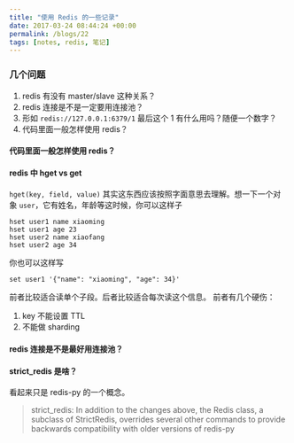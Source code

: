 ```yaml
---
title: "使用 Redis 的一些记录"
date: 2017-03-24 08:44:24 +00:00
permalink: /blogs/22
tags: [notes, redis, 笔记]
---
```

### 几个问题

1. redis 有没有 master/slave 这种关系？
2. redis 连接是不是一定要用连接池？
3. 形如 `redis://127.0.0.1:6379/1` 最后这个 1 有什么用吗？随便一个数字？
4. 代码里面一般怎样使用 redis？

#### 代码里面一般怎样使用 redis？

#### redis 中 hget vs get

`hget(key, field, value)` 其实这东西应该按照字面意思去理解。想一下一个对象 `user`，它有姓名，年龄等这时候，你可以这样子

```
hset user1 name xiaoming
hset user1 age 23
hset user2 name xiaofang
hset user2 age 34
```

你也可以这样写

```
set user1 '{"name": "xiaoming", "age": 34}'
```

前者比较适合读单个子段。后者比较适合每次读这个信息。
前者有几个硬伤：

1. key 不能设置 TTL
2. 不能做 sharding

#### redis 连接是不是最好用连接池？
#### strict_redis 是啥？

看起来只是 redis-py 的一个概念。

> strict_redis: In addition to the changes above, the Redis class, a subclass of StrictRedis,
overrides several other commands to provide backwards compatibility with older
versions of redis-py
